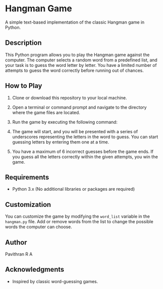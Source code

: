 # Hangman Game

A simple text-based implementation of the classic Hangman game in Python.

## Description

This Python program allows you to play the Hangman game against the computer. The computer selects a random word from a predefined list, and your task is to guess the word letter by letter. You have a limited number of attempts to guess the word correctly before running out of chances.

## How to Play

1. Clone or download this repository to your local machine.

2. Open a terminal or command prompt and navigate to the directory where the game files are located.

3. Run the game by executing the following command:

4. The game will start, and you will be presented with a series of underscores representing the letters in the word to guess. You can start guessing letters by entering them one at a time.

5. You have a maximum of 6 incorrect guesses before the game ends. If you guess all the letters correctly within the given attempts, you win the game.

## Requirements

- Python 3.x (No additional libraries or packages are required)

## Customization

You can customize the game by modifying the `word_list` variable in the `hangman.py` file. Add or remove words from the list to change the possible words the computer can choose.

## Author

Pavithran R A

## Acknowledgments

- Inspired by classic word-guessing games.
